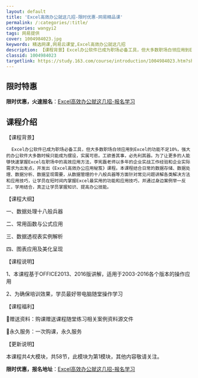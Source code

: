 ```yaml
---
layout: default
title: 'Excel高效办公就这几招-限时优惠-网易精品课'
permalink: /:categories/:title/
categories: wangyi2
tags: 网易提供
cover: 1004984023.jpg
keywords: 精选网课,网易云课堂,Excel高效办公就这几招
description: 【课程背景】Excel办公软件已成为职场必备工具，但大多数职场白领应用到Excel的功能不足10%，强大的办公软件大多数
classid: 1004984023
targetlink: https://study.163.com/course/introduction/1004984023.htm?share=1&shareId=1025206652&utm_campaign=share&utm_medium=iphoneShare&utm_source=&utm_u=1025206652
---
```


## 限时特惠

**限时优惠，火速报名**：[Excel高效办公就这几招-报名学习](https://study.163.com/course/introduction/1004984023.htm?share=1&shareId=1025206652&utm_campaign=share&utm_medium=iphoneShare&utm_source=&utm_u=1025206652)

## 课程介绍

【课程背景】

      Excel办公软件已成为职场必备工具，但大多数职场白领应用到Excel的功能不足10%，强大的办公软件大多数时候只能成为摆设，实属可悲。工欲善其事，必先利其器。为了让更多的人能够快速掌握Excel在职场中的高效应用方法，李宪磊老师以多年的企业实战工作经验和企业实际需求为出发点，开发出《Excel高效办公应用秘笈》课程。本课程结合日常的数据存储、数据处理、数据分析、数据呈现需要，从数据管理的十八般兵器等方面针对常见问题讲解各类解决方法和应用技巧，让学员在短时间内掌握Excel最实用的功能和应用技巧，并通过身边案例举一反三，学用结合，真正让学员掌握知识、提高办公技能。

【课程大纲】

一、数据处理十八般兵器

二、常用函数与公式应用

三、数据透视表实例解析

四、图表应用及美化呈现

【课程说明】

1、本课程基于OFFICE2013、2016版讲解，适用于2003-2016各个版本的操作应用

2、为确保培训效果，学员最好带电脑随堂操作学习

【课程福利】

赠送资料：购课赠送课程随堂练习相关案例资料源文件

永久服务：一次购课，永久服务

【更新说明】

本课程共4大模块，共58节，此模块为第1模块，其他内容敬请关注。

**限时优惠，报名地址**：[Excel高效办公就这几招-报名学习](https://study.163.com/course/introduction/1004984023.htm?share=1&shareId=1025206652&utm_campaign=share&utm_medium=iphoneShare&utm_source=&utm_u=1025206652)

